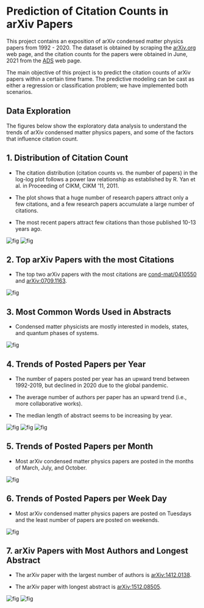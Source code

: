 # Prediction of Citation Counts in arXiv Papers
This project contains an exposition of arXiv condensed matter physics papers from 1992 - 2020. The dataset is obtained by scraping the [arXiv.org](https://arxiv.org) web page, and the citation counts for the papers were obtained in June, 2021 from the [ADS](https://ui.adsabs.harvard.edu) web page. 

The main objective of this project is to predict the citation counts of arXiv papers within a certain time frame. The predictive modeling can be cast as either a regression or classification problem; we have implemented both scenarios.

## Data Exploration

The figures below show the exploratory data analysis to understand the trends of arXiv condensed matter physics papers, and some of the factors that influence citation count. 

## 1. Distribution of Citation Count

 - The citation distribution (citation counts vs. the number of papers) in the log-log plot follows a power law relationship as established by R. Yan et al. in Proceeding of CIKM, CIKM '11, 2011.
 
 - The plot shows that a huge number of research papers attract only a few citations, and a few research papers accumulate a large number of citations.
 
 - The most recent papers attract few citations than those published 10-13 years ago.

![fig](img/fig5a.png)
![fig](img/fig5c.png)

## 2. Top arXiv Papers with the most Citations

- The top two arXiv papers with the most citations are [cond-mat/0410550](https://arxiv.org/abs/cond-mat/0410550) and [arXiv:0709.1163](https://arxiv.org/abs/0709.1163).

![fig](img/fig5d.png)

## 3. Most Common Words Used in Abstracts

- Condensed matter physicists are mostly interested in models, states, and quantum phases of systems.

![fig](img/fig1a.png)

## 4. Trends of Posted Papers per Year

- The number of papers posted per year has an upward trend between 1992-2019, but declined in 2020 due to the global pandemic.

- The average number of authors per paper has an upward trend (i.e., more collaborative works).

- The median length of abstract seems to be increasing by year.


![fig](img/fig4c.png)
![fig](img/fig4b.png)
![fig](img/fig4e.png)

## 5. Trends of Posted Papers per Month

- Most arXiv condensed matter physics papers are posted in the months of March, July, and October.

![fig](img/fig3a.png)

## 6. Trends of Posted Papers per Week Day

- Most arXiv condensed matter physics papers are posted on Tuesdays and the least number of papers are posted on weekends.

![fig](img/fig2a.png)

## 7. arXiv Papers with Most Authors and Longest Abstract

- The arXiv paper with the largest number of authors is [arXiv:1412.0138](https://arxiv.org/abs/1412.0138).

- The arXiv paper with longest abstract is [arXiv:1512.08505](https://arxiv.org/abs/1512.08505).

![fig](img/fig2b.png)
![fig](img/fig2c.png)
